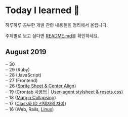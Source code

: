 # Today I learned :pencil:
하루하루 공부한 개발 관련 내용들을 정리해서 올립니다.

주제별로 보고 싶다면  [README.md](./README.md)를 확인하세요.

## August 2019
┈ 30 <br>
┈ 29 (Ruby)<br>
┈ 28 (JavaScript)<br>
┈ 27 (Frontend)<br>
┈ 26 ([Sprite Sheet & Center Align](https://github.com/myoiwritescode/TIL/tree/master/Frontend/2019/08/26.md))<br>
┈ 19 ([Crontab 사용법](https://github.com/myoiwritescode/TIL/tree/master/Linux/2019/08/19.md) | [User-agent stylsheet & resets.css](https://github.com/myoiwritescode/TIL/tree/master/Frontend/2019/08/19.md)) <br>
┈ 18 ([Margin Collapsing](https://github.com/myoiwritescode/TIL/tree/master/Frontend/2019/08/18.md)) <br>
┈ 17 ([Class와 ID 선택자의 차이](https://github.com/myoiwritescode/TIL/blob/master/Frontend/2019/08/17.md)) <br>
┈ 16 (Web, Rails, [Linux](https://github.com/myoiwritescode/TIL/tree/master/Linux/2019/08/16.md))<br>
